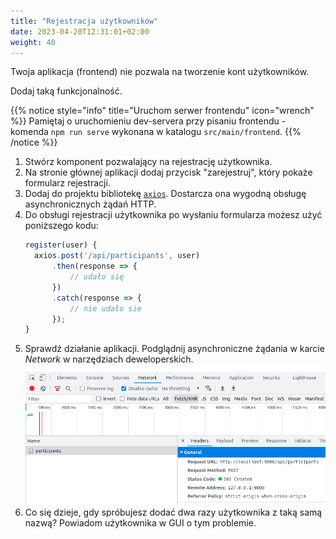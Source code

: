 ```yaml
---
title: "Rejestracja użytkowników"
date: 2023-04-20T12:31:01+02:00
weight: 40
---
```


Twoja aplikacja (frontend) nie pozwala na tworzenie kont użytkowników.

Dodaj taką funkcjonalność.

{{% notice style="info" title="Uruchom serwer frontendu" icon="wrench" %}}
Pamiętaj o uruchomieniu dev-servera przy pisaniu frontendu -
komenda `npm run serve` wykonana w katalogu `src/main/frontend`.
{{% /notice %}}

1. Stwórz komponent pozwalający na rejestrację użytkownika.
1. Na stronie głównej aplikacji dodaj przycisk "zarejestruj", który pokaże formularz rejestracji.
1. Dodaj do projektu bibliotekę [`axios`](https://github.com/axios/axios).
   Dostarcza ona wygodną obsługę asynchronicznych żądań HTTP.
1. Do obsługi rejestracji użytkownika po wysłaniu formularza możesz użyć poniższego kodu:
   ```js
   register(user) {
     axios.post('/api/participants', user)
         .then(response => {
             // udało się
         })
         .catch(response => {
             // nie udało sie     
         });
   }
   ```
1. Sprawdź działanie aplikacji. Podglądnij asynchroniczne żądania w karcie *Network* w narzędziach
   deweloperskich.
   ![](devtools.png?ligtbox=false)
2. Co się dzieje, gdy spróbujesz dodać dwa razy użytkownika z taką samą nazwą? Powiadom użytkownika w GUI
   o tym problemie.
